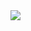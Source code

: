 <img align="right" src="https://visitor-badge.laobi.icu/badge?page_id=NickJarrett425.NickJarrett425" />
